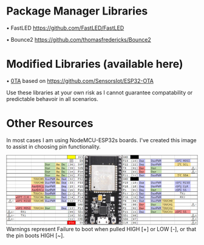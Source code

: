 # Package Manager Libraries

• FastLED https://github.com/FastLED/FastLED

• Bounce2 https://github.com/thomasfredericks/Bounce2


# Modified Libraries (available here)

• [0TA](https://github.com/SyberxSpace/KTANE_IRL/tree/master/Supporting_Libraries/0TA) based on https://github.com/SensorsIot/ESP32-OTA

Use these libraries at your own risk as I cannot guarantee compatability or predictable behavoir in all scenarios.

# Other Resources

In most cases I am using NodeMCU-ESP32s boards. I've created this image to assist in choosing pin functionality.

![PREVIEW](ESP32.png)
Warnings represent Failure to boot when pulled HIGH [+] or LOW [-], or that the pin boots HIGH [~].
